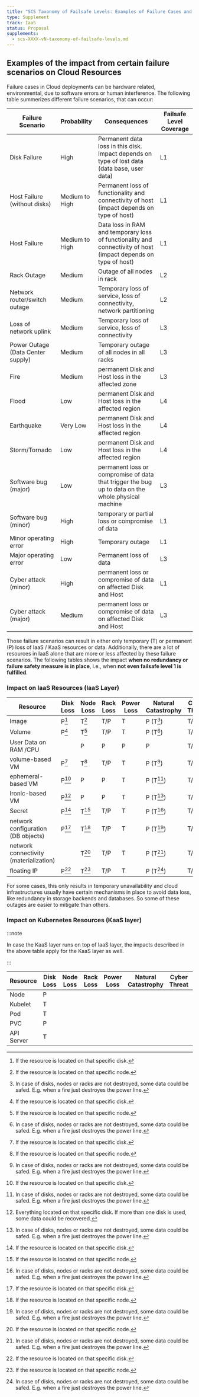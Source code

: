 ```yaml
---
title: "SCS Taxonomy of Failsafe Levels: Examples of Failure Cases and their impact on IaaS and KaaS resources"
type: Supplement
track: IaaS
status: Proposal
supplements:
  - scs-XXXX-vN-taxonomy-of-failsafe-levels.md
---
```


## Examples of the impact from certain failure scenarios on Cloud Resources

Failure cases in Cloud deployments can be hardware related, environmental, due to software errors or human interference.
The following table summerizes different failure scenarios, that can occur:

| Failure Scenario | Probability | Consequences | Failsafe Level Coverage |
|----|-----|----|----|
| Disk Failure | High | Permanent data loss in this disk. Impact depends on type of lost data (data base, user data) | L1 |
| Host Failure (without disks) | Medium to High | Permanent loss of functionality and connectivity of host (impact depends on type of host) | L1 |
| Host Failure | Medium to High | Data loss in RAM and temporary loss of functionality and connectivity of host (impact depends on type of host) | L1 |
| Rack Outage | Medium | Outage of all nodes in rack | L2 |
| Network router/switch outage | Medium | Temporary loss of service, loss of connectivity, network partitioning | L2 |
| Loss of network uplink | Medium | Temporary loss of service, loss of connectivity | L3 |
| Power Outage (Data Center supply) | Medium | Temporary outage of all nodes in all racks | L3 |
| Fire | Medium | permanent Disk and Host loss in the affected zone | L3 |
| Flood | Low | permanent Disk and Host loss in the affected region | L4 |
| Earthquake | Very Low | permanent Disk and Host loss in the affected region | L4 |
| Storm/Tornado | Low | permanent Disk and Host loss in the affected region | L4 |
| Software bug (major) | Low | permanent loss or compromise of data that trigger the bug up to data on the whole physical machine | L3 |
| Software bug (minor) | High | temporary or partial loss or compromise of data | L1 |
| Minor operating error | High | Temporary outage | L1 |
| Major operating error | Low | Permanent loss of data | L3 |
| Cyber attack (minor) | High | permanent loss or compromise of data on affected Disk and Host | L1 |
| Cyber attack (major) | Medium | permanent loss or compromise of data on affected Disk and Host | L3 |

Those failure scenarios can result in either only temporary (T) or permanent (P) loss of IaaS / KaaS resources or data.
Additionally, there are a lot of resources in IaaS alone that are more or less affected by these failure scenarios.
The following tables shows the impact **when no redundancy or failure safety measure is in place**, i.e., when
**not even failsafe level 1 is fulfilled**.

### Impact on IaaS Resources (IaaS Layer)

| Resource | Disk Loss | Node Loss | Rack Loss | Power Loss | Natural Catastrophy | Cyber Threat | Software Bug |
|----|----|----|----|----|----|----|----|
| Image | P[^1] | T[^3] | T/P | T | P (T[^4]) | T/P | P |
| Volume | P[^1] | T[^3] | T/P | T | P (T[^4]) | T/P | P |
| User Data on RAM /CPU | | P | P | P | P | T/P | P |
| volume-based VM | P[^1] | T[^3] | T/P | T | P (T[^4]) | T/P | P |
| ephemeral-based VM | P[^1] | P | P | T | P (T[^4]) | T/P | P |
| Ironic-based VM | P[^2] | P | P | T | P (T[^4]) | T/P | P |
| Secret | P[^1] | T[^3] | T/P | T | P (T[^4]) | T/P | P |
| network configuration (DB objects) | P[^1] | T[^3] | T/P | T | P (T[^4]) | T/P | P |
| network connectivity (materialization) | | T[^3] | T/P | T | P (T[^4]) | T/P | T |
| floating IP | P[^1] | T[^3] | T/P | T | P (T[^4]) | T/P | T |

For some cases, this only results in temporary unavailability and cloud infrastructures usually have certain mechanisms in place to avoid data loss, like redundancy in storage backends and databases.
So some of these outages are easier to mitigate than others.

[^1]: If the resource is located on that specific disk.
[^2]: Everything located on that specific disk. If more than one disk is used, some data could be recovered.
[^3]: If the resource is located on that specific node.
[^4]: In case of disks, nodes or racks are not destroyed, some data could be safed. E.g. when a fire just destroyes the power line.

### Impact on Kubernetes Resources (KaaS layer)

:::note

In case the KaaS layer runs on top of IaaS layer, the impacts described in the above table apply for the KaaS layer as well.

:::

| Resource | Disk Loss | Node Loss | Rack Loss | Power Loss | Natural Catastrophy | Cyber Threat | Software Bug |
|----|----|----|----|----|----|----|----|
|Node|P| | | | | |T/P|
|Kubelet|T| | | | | |T/P|
|Pod|T| | | | | |T/P|
|PVC|P| | | | | |P|
|API Server|T| | | | | |T/P|
